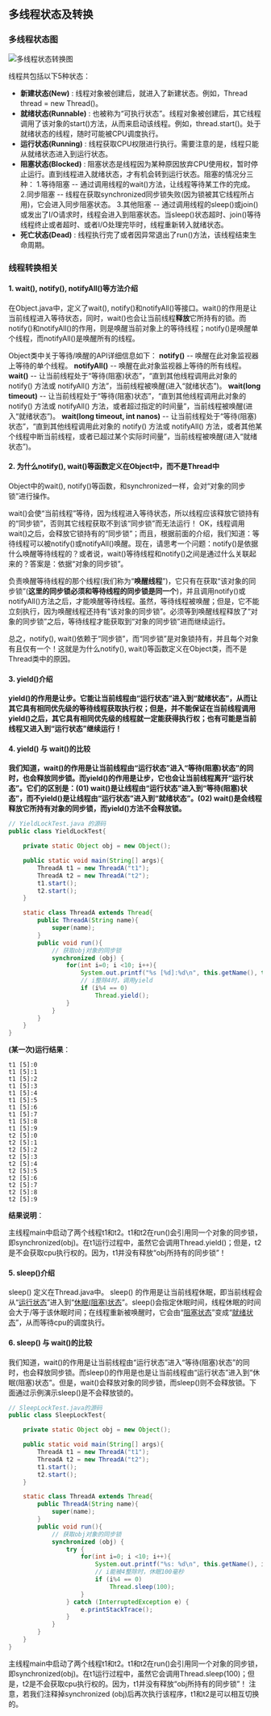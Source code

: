 ## 多线程状态及转换

### 多线程状态图

![多线程状态转换图](https://github.com/dehong/articles/blob/master/java/多线程/assets/多线程状态转换图.jpg)

线程共包括以下5种状态：
- **新建状态(New)** : 线程对象被创建后，就进入了新建状态。例如，Thread thread = new Thread()。
- **就绪状态(Runnable)** : 也被称为“可执行状态”。线程对象被创建后，其它线程调用了该对象的start()方法，从而来启动该线程。例如，thread.start()。处于就绪状态的线程，随时可能被CPU调度执行。
- **运行状态(Running)** : 线程获取CPU权限进行执行。需要注意的是，线程只能从就绪状态进入到运行状态。
- **阻塞状态(Blocked)** : 阻塞状态是线程因为某种原因放弃CPU使用权，暂时停止运行。直到线程进入就绪状态，才有机会转到运行状态。阻塞的情况分三种：
	1.等待阻塞 -- 通过调用线程的wait()方法，让线程等待某工作的完成。
    2.同步阻塞 -- 线程在获取synchronized同步锁失败(因为锁被其它线程所占用)，它会进入同步阻塞状态。
    3.其他阻塞 -- 通过调用线程的sleep()或join()或发出了I/O请求时，线程会进入到阻塞状态。当sleep()状态超时、join()等待线程终止或者超时、或者I/O处理完毕时，线程重新转入就绪状态。
- **死亡状态(Dead)** : 线程执行完了或者因异常退出了run()方法，该线程结束生命周期。

### 线程转换相关

#### **1. wait(), notify(), notifyAll()等方法介绍**

在Object.java中，定义了wait(), notify()和notifyAll()等接口。wait()的作用是让当前线程进入等待状态，同时，wait()也会让当前线程**释放**它所持有的锁。而notify()和notifyAll()的作用，则是唤醒当前对象上的等待线程；notify()是唤醒单个线程，而notifyAll()是唤醒所有的线程。


Object类中关于等待/唤醒的API详细信息如下：
**notify()**        -- 唤醒在此对象监视器上等待的单个线程。
**notifyAll()**   -- 唤醒在此对象监视器上等待的所有线程。
**wait()**                                         -- 让当前线程处于“等待(阻塞)状态”，“直到其他线程调用此对象的 notify() 方法或 notifyAll() 方法”，当前线程被唤醒(进入“就绪状态”)。
**wait(long timeout)**                    -- 让当前线程处于“等待(阻塞)状态”，“直到其他线程调用此对象的 notify() 方法或 notifyAll() 方法，或者超过指定的时间量”，当前线程被唤醒(进入“就绪状态”)。
**wait(long timeout, int nanos)**  -- 让当前线程处于“等待(阻塞)状态”，“直到其他线程调用此对象的 notify() 方法或 notifyAll() 方法，或者其他某个线程中断当前线程，或者已超过某个实际时间量”，当前线程被唤醒(进入“就绪状态”)。

#### **2. 为什么notify(), wait()等函数定义在Object中，而不是Thread中**

Object中的wait(), notify()等函数，和synchronized一样，会对“对象的同步锁”进行操作。

wait()会使“当前线程”等待，因为线程进入等待状态，所以线程应该释放它锁持有的“同步锁”，否则其它线程获取不到该“同步锁”而无法运行！
OK，线程调用wait()之后，会释放它锁持有的“同步锁”；而且，根据前面的介绍，我们知道：等待线程可以被notify()或notifyAll()唤醒。现在，请思考一个问题：notify()是依据什么唤醒等待线程的？或者说，wait()等待线程和notify()之间是通过什么关联起来的？答案是：依据“对象的同步锁”。

负责唤醒等待线程的那个线程(我们称为“**唤醒线程**”)，它只有在获取“该对象的同步锁”(**这里的同步锁必须和等待线程的同步锁是同一个**)，并且调用notify()或notifyAll()方法之后，才能唤醒等待线程。虽然，等待线程被唤醒；但是，它不能立刻执行，因为唤醒线程还持有“该对象的同步锁”。必须等到唤醒线程释放了“对象的同步锁”之后，等待线程才能获取到“对象的同步锁”进而继续运行。

总之，notify(), wait()依赖于“同步锁”，而“同步锁”是对象锁持有，并且每个对象有且仅有一个！这就是为什么notify(), wait()等函数定义在Object类，而不是Thread类中的原因。

####  **3. yield()介绍**

**yield()的作用是让步。它能让当前线程由“运行状态”进入到“就绪状态”，从而让其它具有相同优先级的等待线程获取执行权；但是，并不能保证在当前线程调用yield()之后，其它具有相同优先级的线程就一定能获得执行权；也有可能是当前线程又进入到“运行状态”继续运行！**

#### **4. yield() 与 wait()的比较**

**我们知道，wait()的作用是让当前线程由“运行状态”进入“等待(阻塞)状态”的同时，也会释放同步锁。而yield()的作用是让步，它也会让当前线程离开“运行状态”。它们的区别是：(01) wait()是让线程由“运行状态”进入到“等待(阻塞)状态”，而不yield()是让线程由“运行状态”进入到“就绪状态”。(02) wait()是会线程释放它所持有对象的同步锁，而yield()方法不会释放锁。**
```java
// YieldLockTest.java 的源码
public class YieldLockTest{ 

    private static Object obj = new Object();

    public static void main(String[] args){ 
        ThreadA t1 = new ThreadA("t1"); 
        ThreadA t2 = new ThreadA("t2"); 
        t1.start(); 
        t2.start();
    } 

    static class ThreadA extends Thread{
        public ThreadA(String name){ 
            super(name); 
        } 
        public void run(){ 
            // 获取obj对象的同步锁
            synchronized (obj) {
                for(int i=0; i <10; i++){ 
                    System.out.printf("%s [%d]:%d\n", this.getName(), this.getPriority(), i); 
                    // i整除4时，调用yield
                    if (i%4 == 0)
                        Thread.yield();
                }
            }
        } 
    } 
}
```

**(某一次)运行结果**：

```
t1 [5]:0
t1 [5]:1
t1 [5]:2
t1 [5]:3
t1 [5]:4
t1 [5]:5
t1 [5]:6
t1 [5]:7
t1 [5]:8
t1 [5]:9
t2 [5]:0
t2 [5]:1
t2 [5]:2
t2 [5]:3
t2 [5]:4
t2 [5]:5
t2 [5]:6
t2 [5]:7
t2 [5]:8
t2 [5]:9
```

**结果说明**：

主线程main中启动了两个线程t1和t2。t1和t2在run()会引用同一个对象的同步锁，即synchronized(obj)。在t1运行过程中，虽然它会调用Thread.yield()；但是，t2是不会获取cpu执行权的。因为，t1并没有释放“obj所持有的同步锁”！

#### 5. sleep()介绍

sleep() 定义在Thread.java中。
sleep() 的作用是让当前线程休眠，即当前线程会从“[运行状态](http://www.cnblogs.com/skywang12345/p/3479024.html)”进入到“[休眠(阻塞)状态](http://www.cnblogs.com/skywang12345/p/3479024.html)”。sleep()会指定休眠时间，线程休眠的时间会大于/等于该休眠时间；在线程重新被唤醒时，它会由“[阻塞状态](http://www.cnblogs.com/skywang12345/p/3479024.html)”变成“[就绪状态](http://www.cnblogs.com/skywang12345/p/3479024.html)”，从而等待cpu的调度执行。

#### **6. sleep() 与 wait()的比较**

我们知道，wait()的作用是让当前线程由“运行状态”进入“等待(阻塞)状态”的同时，也会释放同步锁。而sleep()的作用是也是让当前线程由“运行状态”进入到“休眠(阻塞)状态”。但是，wait()会释放对象的同步锁，而sleep()则不会释放锁。下面通过示例演示sleep()是不会释放锁的。

```java
// SleepLockTest.java的源码
public class SleepLockTest{ 

    private static Object obj = new Object();

    public static void main(String[] args){ 
        ThreadA t1 = new ThreadA("t1"); 
        ThreadA t2 = new ThreadA("t2"); 
        t1.start(); 
        t2.start();
    } 

    static class ThreadA extends Thread{
        public ThreadA(String name){ 
            super(name); 
        } 
        public void run(){ 
            // 获取obj对象的同步锁
            synchronized (obj) {
                try {
                    for(int i=0; i <10; i++){ 
                        System.out.printf("%s: %d\n", this.getName(), i); 
                        // i能被4整除时，休眠100毫秒
                        if (i%4 == 0)
                            Thread.sleep(100);
                    }
                } catch (InterruptedException e) {
                    e.printStackTrace();
                }
            }
        } 
    } 
}
```

主线程main中启动了两个线程t1和t2。t1和t2在run()会引用同一个对象的同步锁，即synchronized(obj)。在t1运行过程中，虽然它会调用Thread.sleep(100)；但是，t2是不会获取cpu执行权的。因为，t1并没有释放“obj所持有的同步锁”！ 注意，若我们注释掉synchronized (obj)后再次执行该程序，t1和t2是可以相互切换的。 